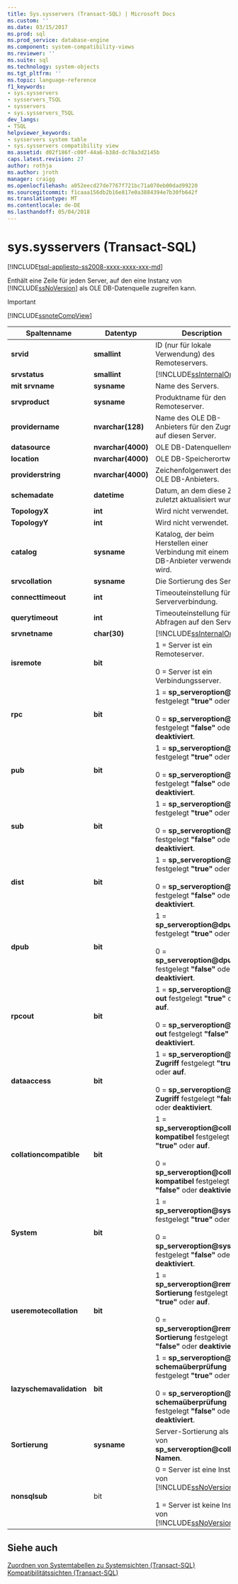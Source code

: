 ```yaml
---
title: Sys.sysservers (Transact-SQL) | Microsoft Docs
ms.custom: ''
ms.date: 03/15/2017
ms.prod: sql
ms.prod_service: database-engine
ms.component: system-compatibility-views
ms.reviewer: ''
ms.suite: sql
ms.technology: system-objects
ms.tgt_pltfrm: ''
ms.topic: language-reference
f1_keywords:
- sys.sysservers
- sysservers_TSQL
- sysservers
- sys.sysservers_TSQL
dev_langs:
- TSQL
helpviewer_keywords:
- sysservers system table
- sys.sysservers compatibility view
ms.assetid: d02f186f-c00f-44a6-b38d-dc78a3d2145b
caps.latest.revision: 27
author: rothja
ms.author: jroth
manager: craigg
ms.openlocfilehash: a052eecd27de7767f721bc71a070eb00dad99220
ms.sourcegitcommit: f1caaa156db2b16e817e0a3884394e7b30fb642f
ms.translationtype: MT
ms.contentlocale: de-DE
ms.lasthandoff: 05/04/2018
---
```

# <a name="syssysservers-transact-sql"></a>sys.sysservers (Transact-SQL)
[!INCLUDE[tsql-appliesto-ss2008-xxxx-xxxx-xxx-md](../../includes/tsql-appliesto-ss2008-xxxx-xxxx-xxx-md.md)]

  Enthält eine Zeile für jeden Server, auf den eine Instanz von [!INCLUDE[ssNoVersion](../../includes/ssnoversion-md.md)] als OLE DB-Datenquelle zugreifen kann.  
  
> [!IMPORTANT]  
>  [!INCLUDE[ssnoteCompView](../../includes/ssnotecompview-md.md)]  
  
|Spaltenname|Datentyp|Description|  
|-----------------|---------------|-----------------|  
|**srvid**|**smallint**|ID (nur für lokale Verwendung) des Remoteservers.|  
|**srvstatus**|**smallint**|[!INCLUDE[ssInternalOnly](../../includes/ssinternalonly-md.md)]|  
|**mit srvname**|**sysname**|Name des Servers.|  
|**srvproduct**|**sysname**|Produktname für den Remoteserver.|  
|**providername**|**nvarchar(128)**|Name des OLE DB-Anbieters für den Zugriff auf diesen Server.|  
|**datasource**|**nvarchar(4000)**|OLE DB-Datenquellenwert.|  
|**location**|**nvarchar(4000)**|OLE DB-Speicherortwert.|  
|**providerstring**|**nvarchar(4000)**|Zeichenfolgenwert des OLE DB-Anbieters.|  
|**schemadate**|**datetime**|Datum, an dem diese Zeile zuletzt aktualisiert wurde.|  
|**TopologyX**|**int**|Wird nicht verwendet.|  
|**TopologyY**|**int**|Wird nicht verwendet.|  
|**catalog**|**sysname**|Katalog, der beim Herstellen einer Verbindung mit einem OLE DB-Anbieter verwendet wird.|  
|**srvcollation**|**sysname**|Die Sortierung des Servers.|  
|**connecttimeout**|**int**|Timeouteinstellung für die Serververbindung.|  
|**querytimeout**|**int**|Timeouteinstellung für Abfragen auf den Server.|  
|**srvnetname**|**char(30)**|[!INCLUDE[ssInternalOnly](../../includes/ssinternalonly-md.md)]|  
|**isremote**|**bit**|1 = Server ist ein Remoteserver.<br /><br /> 0 = Server ist ein Verbindungsserver.|  
|**rpc**|**bit**|1 = **sp_serveroption@rpc** festgelegt **"true"** oder **auf**.<br /><br /> 0 = **sp_serveroption@rpc** festgelegt **"false"** oder **deaktiviert**.|  
|**pub**|**bit**|1 = **sp_serveroption@pub** festgelegt **"true"** oder **auf**.<br /><br /> 0 = **sp_serveroption@pub** festgelegt **"false"** oder **deaktiviert**.|  
|**sub**|**bit**|1 = **sp_serveroption@sub** festgelegt **"true"** oder **auf**.<br /><br /> 0 = **sp_serveroption@sub** festgelegt **"false"** oder **deaktiviert**.|  
|**dist**|**bit**|1 = **sp_serveroption@dist** festgelegt **"true"** oder **auf**.<br /><br /> 0 = **sp_serveroption@dist** festgelegt **"false"** oder **deaktiviert**.|  
|**dpub**|**bit**|1 = **sp_serveroption@dpub** festgelegt **"true"** oder **auf**.<br /><br /> 0 = **sp_serveroption@dpub** festgelegt **"false"** oder **deaktiviert**.|  
|**rpcout**|**bit**|1 =  **sp_serveroption@rpc out** festgelegt **"true"** oder **auf**.<br /><br /> 0 =  **sp_serveroption@rpc out** festgelegt **"false"** oder **deaktiviert**.|  
|**dataaccess**|**bit**|1 =  **sp_serveroption@data Zugriff** festgelegt **"true"** oder **auf**.<br /><br /> 0 =  **sp_serveroption@data Zugriff** festgelegt **"false"** oder **deaktiviert**.|  
|**collationcompatible**|**bit**|1 =  **sp_serveroption@collation kompatibel** festgelegt **"true"** oder **auf**.<br /><br /> 0 =  **sp_serveroption@collation kompatibel** festgelegt **"false"** oder **deaktiviert**.|  
|**System**|**bit**|1 = **sp_serveroption@system** festgelegt **"true"** oder **auf**.<br /><br /> 0 = **sp_serveroption@system** festgelegt **"false"** oder **deaktiviert**.|  
|**useremotecollation**|**bit**|1 =  **sp_serveroption@remote Sortierung** festgelegt **"true"** oder **auf**.<br /><br /> 0 =  **sp_serveroption@remote Sortierung** festgelegt **"false"** oder **deaktiviert**.|  
|**lazyschemavalidation**|**bit**|1 =  **sp_serveroption@lazy schemaüberprüfung** festgelegt **"true"** oder **auf**.<br /><br /> 0 =  **sp_serveroption@lazy schemaüberprüfung** festgelegt **"false"** oder **deaktiviert**.|  
|**Sortierung**|**sysname**|Server-Sortierung als Satz von  **sp_serveroption@collation Namen**.|  
|**nonsqlsub**|bit|0 = Server ist eine Instanz von [!INCLUDE[ssNoVersion](../../includes/ssnoversion-md.md)]<br /><br /> 1 = Server ist keine Instanz von [!INCLUDE[ssNoVersion](../../includes/ssnoversion-md.md)]|  
  
## <a name="see-also"></a>Siehe auch  
 [Zuordnen von Systemtabellen zu Systemsichten &#40;Transact-SQL&#41;](../../relational-databases/system-tables/mapping-system-tables-to-system-views-transact-sql.md)   
 [Kompatibilitätssichten &#40;Transact-SQL&#41;](~/relational-databases/system-compatibility-views/system-compatibility-views-transact-sql.md)  
  
  

